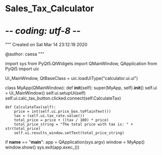 # Sales_Tax_Calculator

# -*- coding: utf-8 -*-
"""
Created on Sat Mar 14 23:12:19 2020

@author: caesa
"""

import sys
from PyQt5.QtWidgets import QMainWindow, QApplication
from PyQt5 import uic

Ui_MainWindow, QtBaseClass = uic.loadUiType("calculator.ui.ui")


class MyApp(QMainWindow):
    def __init__(self):
        super(MyApp, self).__init__()
        self.ui = Ui_MainWindow()
        self.ui.setupUi(self)
        self.ui.calc_tax_button.clicked.connect(self.CalculateTax)


    def CalculateTax(self):
        price = int(self.ui.price_box.toPlainText())
        tax = (self.ui.tax_rate.value())
        total_price = price + ((tax / 100) * price)
        total_price_string = "The total price with tax is: " + str(total_price)
        self.ui.results_window.setText(total_price_string)
        
    
if __name__ == "__main__":
    app = QApplication(sys.argv)
    window = MyApp()
    window.show()
    sys.exit(app.exec_())












